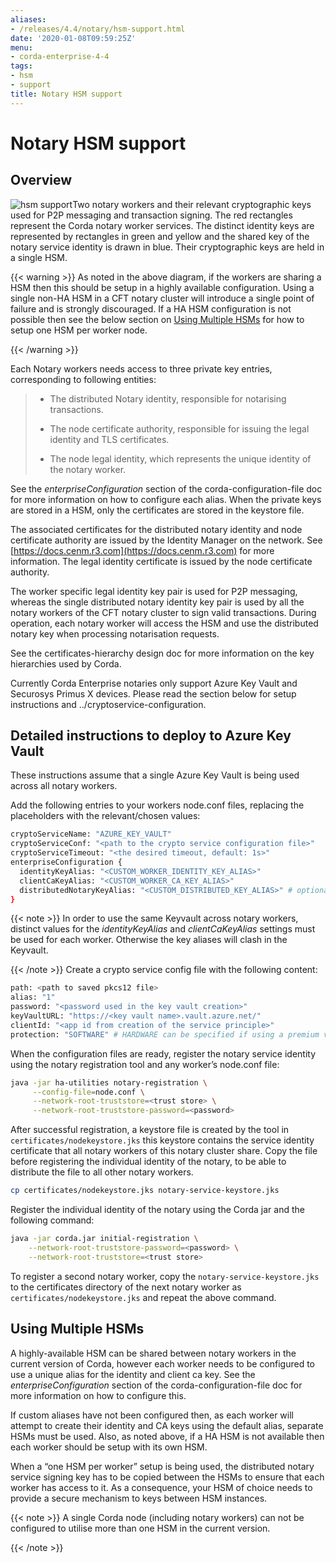 ```yaml
---
aliases:
- /releases/4.4/notary/hsm-support.html
date: '2020-01-08T09:59:25Z'
menu:
- corda-enterprise-4-4
tags:
- hsm
- support
title: Notary HSM support
---
```



# Notary HSM support


## Overview


![hsm support](notary/resources/hsm-support.png "hsm support")Two notary workers and their relevant cryptographic keys used for P2P messaging and transaction signing. The red rectangles represent the
                    Corda notary worker services. The distinct identity keys are represented by rectangles in green and yellow and the shared key of the
                    notary service identity is drawn in blue. Their cryptographic keys are held in a single HSM.

{{< warning >}}
As noted in the above diagram, if the workers are sharing a HSM then this should be setup in a highly available configuration. Using a
                    single non-HA HSM in a CFT notary cluster will introduce a single point of failure and is strongly discouraged. If a HA HSM configuration
                    is not possible then see the below section on [Using Multiple HSMs](#using-multiple-hsms) for how to setup one HSM per worker node.

{{< /warning >}}

Each Notary workers needs access to three private key entries, corresponding to following entities:

> 
> 
> * The distributed Notary identity, responsible for notarising transactions.
> 
> 
> * The node certificate authority, responsible for issuing the legal identity and TLS certificates.
> 
> 
> * The node legal identity, which represents the unique identity of the notary worker.
> 
> 
See the *enterpriseConfiguration* section of the corda-configuration-file doc for more information on how to configure each alias.
                When the private keys are stored in a HSM, only the certificates are stored in the keystore file.

The associated certificates for the distributed notary identity and node certificate authority are issued by the Identity Manager on the
                network. See [https://docs.cenm.r3.com](https://docs.cenm.r3.com) for more information. The legal identity certificate is issued by the node certificate authority.

The worker specific legal identity key pair is used for P2P messaging, whereas the single distributed notary identity key pair is used by
                all the notary workers of the CFT notary cluster to sign valid transactions. During operation, each notary worker will access the HSM and
                use the distributed notary key when processing notarisation requests.

See the certificates-hierarchy design doc for more information on the key hierarchies used by Corda.

Currently Corda Enterprise notaries only support Azure Key Vault and Securosys Primus X devices. Please read the section below for setup
                instructions and ../cryptoservice-configuration.


## Detailed instructions to deploy to Azure Key Vault

These instructions assume that a single Azure Key Vault is being used across all notary workers.

Add the following entries to your workers node.conf files, replacing the placeholders with the relevant/chosen values:

```sh
cryptoServiceName: "AZURE_KEY_VAULT"
cryptoServiceConf: "<path to the crypto service configuration file>"
cryptoServiceTimeout: "<the desired timeout, default: 1s>"
enterpriseConfiguration {
  identityKeyAlias: "<CUSTOM_WORKER_IDENTITY_KEY_ALIAS>"
  clientCaKeyAlias: "<CUSTOM_WORKER_CA_KEY_ALIAS>"
  distributedNotaryKeyAlias: "<CUSTOM_DISTRIBUTED_KEY_ALIAS>" # optional - can omit to use default
}
```

{{< note >}}
In order to use the same Keyvault across notary workers, distinct values for
                    the *identityKeyAlias* and *clientCaKeyAlias* settings must be used for each
                    worker. Otherwise the key aliases will clash in the Keyvault.

{{< /note >}}
Create a crypto service config file with the following content:

```sh
path: <path to saved pkcs12 file>
alias: "1"
password: "<password used in the key vault creation>"
keyVaultURL: "https://<key vault name>.vault.azure.net/"
clientId: "<app id from creation of the service principle>"
protection: "SOFTWARE" # HARDWARE can be specified if using a premium vault
```
When the configuration files are ready, register the notary service identity using the notary registration tool and any worker’s node.conf
                file:

```sh
java -jar ha-utilities notary-registration \
     --config-file=node.conf \
     --network-root-truststore=<trust store> \
     --network-root-truststore-password=<password>
```
After successful registration, a keystore file is created by the tool in `certificates/nodekeystore.jks` this keystore contains the
                service identity certificate that all notary workers of this notary cluster share. Copy the file before registering the individual identity
                of the notary, to be able to distribute the file to all other notary workers.

```sh
cp certificates/nodekeystore.jks notary-service-keystore.jks
```
Register the individual identity of the notary using the Corda jar and the following command:

```sh
java -jar corda.jar initial-registration \
    --network-root-truststore-password=<password> \
    --network-root-truststore=<trust store>
```
To register a second notary worker, copy the `notary-service-keystore.jks` to the certificates directory of the next notary worker as
                `certificates/nodekeystore.jks` and repeat the above command.


## Using Multiple HSMs

A highly-available HSM can be shared between notary workers in the current version of Corda, however each worker needs to be configured
                to use a unique alias for the identity and client ca key. See the *enterpriseConfiguration* section of the corda-configuration-file
                doc for more information on how to configure this.

If custom aliases have not been configured then, as each worker will attempt to create their identity and CA keys using the default alias,
                separate HSMs must be used. Also, as noted above, if a HA HSM is not available then each worker should be setup with its own HSM.

When a “one HSM per worker” setup is being used, the distributed notary service signing key has to be copied between the HSMs to ensure
                that each worker has access to it. As a consequence, your HSM of choice needs to provide a secure mechanism to keys between HSM instances.


{{< note >}}
A single Corda node (including notary workers) can not be configured to utilise more than one HSM in the current version.

{{< /note >}}

